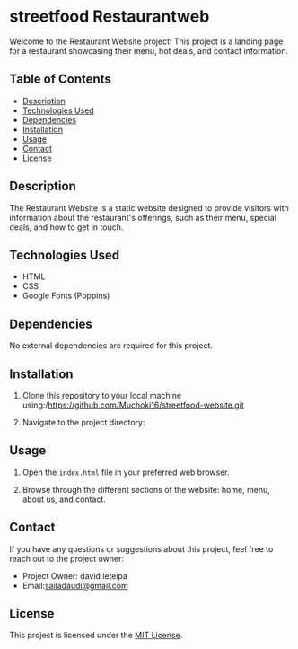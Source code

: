 # streetfood Restaurantweb

Welcome to the Restaurant Website project! This project is a landing page for a restaurant showcasing their menu, hot deals, and contact information.

## Table of Contents

- [Description](#description)
- [Technologies Used](#technologies-used)
- [Dependencies](#dependencies)
- [Installation](#installation)
- [Usage](#usage)
- [Contact](#contact)
- [License](#license)

## Description

The Restaurant Website is a static website designed to provide visitors with information about the restaurant's offerings, such as their menu, special deals, and how to get in touch.

## Technologies Used

- HTML
- CSS
- Google Fonts (Poppins)

## Dependencies

No external dependencies are required for this project.

## Installation

1. Clone this repository to your local machine using:/https://github.com/Muchoki16/streetfood-website.git


2. Navigate to the project directory:

## Usage

1. Open the `index.html` file in your preferred web browser.

2. Browse through the different sections of the website: home, menu, about us, and contact.

## Contact

If you have any questions or suggestions about this project, feel free to reach out to the project owner:

- Project Owner: david leteipa
- Email:sailadaudi@gmail.com

## License

This project is licensed under the [MIT License](LICENSE).
